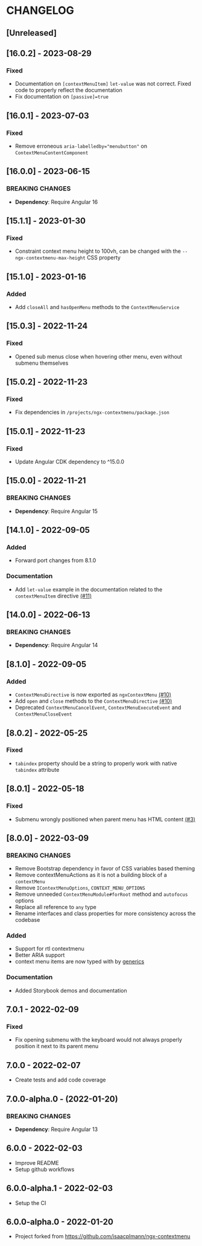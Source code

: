 # CHANGELOG

## [Unreleased]

## [16.0.2] - 2023-08-29

### Fixed

- Documentation on `[contextMenuItem]` `let-value` was not correct. Fixed code to properly reflect the documentation
- Fix documentation on `[passive]=true`

## [16.0.1] - 2023-07-03

### Fixed

- Remove erroneous `aria-labelledby="menubutton"` on `ContextMenuContentComponent`

## [16.0.0] - 2023-06-15

### BREAKING CHANGES

- **Dependency**: Require Angular 16

## [15.1.1] - 2023-01-30

### Fixed

- Constraint context menu height to 100vh, can be changed with the `--ngx-contextmenu-max-height` CSS property

## [15.1.0] - 2023-01-16

### Added

- Add `closeAll` and `hasOpenMenu` methods to the `ContextMenuService`

## [15.0.3] - 2022-11-24

### Fixed

- Opened sub menus close when hovering other menu, even without submenu themselves

## [15.0.2] - 2022-11-23

### Fixed

- Fix dependencies in `/projects/ngx-contextmenu/package.json`

## [15.0.1] - 2022-11-23

### Fixed

- Update Angular CDK dependency to ^15.0.0

## [15.0.0] - 2022-11-21

### BREAKING CHANGES

- **Dependency**: Require Angular 15

## [14.1.0] - 2022-09-05

### Added

- Forward port changes from 8.1.0

### Documentation

- Add `let-value` example in the documentation related to the `contextMenuItem` directive [(#11)](https://github.com/PerfectMemory/ngx-contextmenu/issues/11)

## [14.0.0] - 2022-06-13

### BREAKING CHANGES

- **Dependency**: Require Angular 14

## [8.1.0] - 2022-09-05

### Added

- `ContextMenuDirective` is now exported as `ngxContextMenu` [(#10)](https://github.com/PerfectMemory/ngx-contextmenu/issues/10)
- Add `open` and `close` methods to the `ContextMenuDirective` [(#10)](https://github.com/PerfectMemory/ngx-contextmenu/issues/10)
- Deprecated `ContextMenuCancelEvent`, `ContextMenuExecuteEvent` and `ContextMenuCloseEvent`

## [8.0.2] - 2022-05-25

### Fixed

- `tabindex` property should be a string to properly work with native `tabindex` attribute

## [8.0.1] - 2022-05-18

### Fixed

- Submenu wrongly positioned when parent menu has HTML content [(#3)](https://github.com/PerfectMemory/ngx-contextmenu/issues/3)

## [8.0.0] - 2022-03-09

### BREAKING CHANGES

- Remove Bootstrap dependency in favor of CSS variables based theming
- Remove contextMenuActions as it is not a building block of a `contextMenu`
- Remove `IContextMenuOptions`, `CONTEXT_MENU_OPTIONS`
- Remove unneeded `ContextMenuModule#forRoot` method and `autofocus` options
- Replace all reference to `any` type
- Rename interfaces and class properties for more consistency across the codebase

### Added

- Support for rtl contextmenu
- Better ARIA support
- context menu items are now typed with by [generics](https://www.typescriptlang.org/docs/handbook/2/generics.html)

### Documentation

- Added Storybook demos and documentation

## 7.0.1 - 2022-02-09

### Fixed

- Fix opening submenu with the keyboard would not always properly position it next to its parent menu

## 7.0.0 - 2022-02-07

- Create tests and add code coverage

## 7.0.0-alpha.0 - (2022-01-20)

### BREAKING CHANGES

- **Dependency**: Require Angular 13

## 6.0.0 - 2022-02-03

- Improve README
- Setup github workflows

## 6.0.0-alpha.1 - 2022-02-03

- Setup the CI

## 6.0.0-alpha.0 - 2022-01-20

- Project forked from <https://github.com/isaacplmann/ngx-contextmenu>
